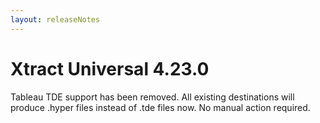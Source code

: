 ```yaml
---
layout: releaseNotes
---
```


# Xtract Universal 4.23.0

Tableau TDE support has been removed. All existing destinations will produce .hyper files instead of .tde files now. No manual action required.